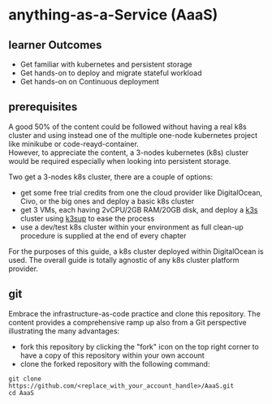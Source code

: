 # anything-as-a-Service (AaaS)

## learner Outcomes
* Get familiar with kubernetes and persistent storage
* Get hands-on to deploy and migrate stateful workload
* Get hands-on on Continuous deployment

## prerequisites
A good 50% of the content could be followed without having a real k8s cluster and using instead one of the multiple one-node kubernetes project like minikube or code-reayd-container.  
However, to appreciate the content, a 3-nodes kubernetes (k8s) cluster would be required especially when looking into persistent storage.  

Two get a 3-nodes k8s cluster, there are a couple of options:
- get some free trial credits from one the cloud provider like DigitalOcean, Civo, or the big ones and deploy a basic k8s cluster 
- get 3 VMs, each having 2vCPU/2GB RAM/20GB disk, and deploy a [k3s](https://k3s.io) cluster using [k3sup](https://github.com/alexellis/k3sup) to ease the process
- use a dev/test k8s cluster within your environment as full clean-up procedure is supplied at the end of every chapter

For the purposes of this guide, a k8s cluster deployed within DigitalOcean is used. The overall guide is totally agnostic of any k8s cluster platform provider. 

## git 
Embrace the infrastructure-as-code practice and clone this repository. The content provides a comprehensive ramp up also from a Git perspective illustrating the many advantages: 

* fork this repository by clicking the "fork" icon on the top right corner to have a copy of this repository within your own account
* clone the forked repository with the following command: 
```
git clone https://github.com/<replace_with_your_account_handle>/AaaS.git
cd AaaS
```